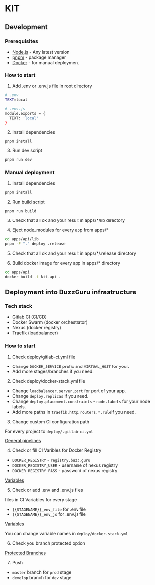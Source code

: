 # KIT

## Development

### Prerequisites

- [Node.js](https://nodejs.org/en/) - Any latest version
- [pnpm](https://pnpm.io/) - package manager
- [Docker](https://www.docker.com/) - for manual deployment

### How to start

1. Add .env or .env.js file in root directory

```bash
# .env
TEXT=local
```

```bash
# .env.js
module.exports = {
  TEXT: 'local'
}
```

2. Install dependencies

```bash
pnpm install
```

3. Run dev script

```bash
pnpm run dev
```

### Manual deployment

1. Install dependencies

```bash
pnpm install
```

2. Run build script 

```bash
pnpm run build
```

3. Check that all ok and your  result in apps/*/lib directory

4. Eject node_modules for every app from apps/*

```bash
cd apps/api/lib
pnpm -F "." deploy .release
```

5. Check that all ok and your result in apps/*/.release directory

6. Build docker image for every app in apps/* directory

```bash
cd apps/api
docker build -t kit-api .
```

## Deployment into BuzzGuru infrastructure

### Tech stack

- Gitlab CI (CI/CD)
- Docker Swarm (docker orchestrator)
- Nexus (docker registry)
- Traefik (loadbalancer)

### How to start

1. Check deploy/gitlab-ci.yml file

- Change `DOCKER_SERVICE` prefix and `VIRTUAL_HOST` for your.
- Add more stages/branches if you need.

2. Check deploy/docker-stack.yml file

- Change `loadbalancer.server.port` for port of your app.
- Change `deploy.replicas` if you need.
- Change `deploy.placement.constraints` - `node.labels` for your node labels.
- Add more paths in `traefik.http.routers.*.rule`if you need.

3. Change custom CI configuration path

For every project to `deploy/.gitlab-ci.yml`

[General pipelines](https://git.buzz.guru/lskjs/kit3/-/settings/ci_cd)

4. Check or fill CI Varibles for Docker Registry

- `DOCKER_REGISTRY` - `registry.buzz.guru`
- `DOCKER_REGISTRY_USER` - username of nexus registry
- `DOCKER_REGISTRY_PASS` - password of nexus registry

[Variables](https://git.buzz.guru/lskjs/kit3/-/settings/ci_cd)

5. Check or add .env and .env.js files

files in CI Variables for every stage

- `{{STAGENAME}}_env_file` for .env file
- `{{STAGENAME}}_env_js` for .env.js file

[Variables](https://git.buzz.guru/lskjs/kit3/-/settings/ci_cd)

You can change variable names in `deploy/docker-stack.yml`

6. Check you branch protected option

[Protected Branches](https://git.buzz.guru/lskjs/kit3/-/settings/repository)

7. Push

- `master` branch for `prod` stage
- `develop` branch for `dev` stage
